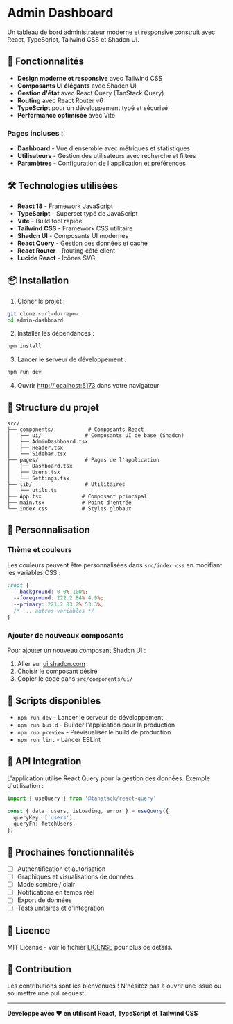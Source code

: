# Admin Dashboard

Un tableau de bord administrateur moderne et responsive construit avec React, TypeScript, Tailwind CSS et Shadcn UI.

## 🚀 Fonctionnalités

- **Design moderne et responsive** avec Tailwind CSS
- **Composants UI élégants** avec Shadcn UI
- **Gestion d'état** avec React Query (TanStack Query)
- **Routing** avec React Router v6
- **TypeScript** pour un développement typé et sécurisé
- **Performance optimisée** avec Vite

### Pages incluses :
- **Dashboard** - Vue d'ensemble avec métriques et statistiques
- **Utilisateurs** - Gestion des utilisateurs avec recherche et filtres
- **Paramètres** - Configuration de l'application et préférences

## 🛠️ Technologies utilisées

- **React 18** - Framework JavaScript
- **TypeScript** - Superset typé de JavaScript
- **Vite** - Build tool rapide
- **Tailwind CSS** - Framework CSS utilitaire
- **Shadcn UI** - Composants UI modernes
- **React Query** - Gestion des données et cache
- **React Router** - Routing côté client
- **Lucide React** - Icônes SVG

## 📦 Installation

1. Cloner le projet :
```bash
git clone <url-du-repo>
cd admin-dashboard
```

2. Installer les dépendances :
```bash
npm install
```

3. Lancer le serveur de développement :
```bash
npm run dev
```

4. Ouvrir [http://localhost:5173](http://localhost:5173) dans votre navigateur

## 🎨 Structure du projet

```
src/
├── components/           # Composants React
│   ├── ui/              # Composants UI de base (Shadcn)
│   ├── AdminDashboard.tsx
│   ├── Header.tsx
│   └── Sidebar.tsx
├── pages/               # Pages de l'application
│   ├── Dashboard.tsx
│   ├── Users.tsx
│   └── Settings.tsx
├── lib/                 # Utilitaires
│   └── utils.ts
├── App.tsx             # Composant principal
├── main.tsx            # Point d'entrée
└── index.css           # Styles globaux
```

## 🎨 Personnalisation

### Thème et couleurs
Les couleurs peuvent être personnalisées dans `src/index.css` en modifiant les variables CSS :

```css
:root {
  --background: 0 0% 100%;
  --foreground: 222.2 84% 4.9%;
  --primary: 221.2 83.2% 53.3%;
  /* ... autres variables */
}
```

### Ajouter de nouveaux composants
Pour ajouter un nouveau composant Shadcn UI :

1. Aller sur [ui.shadcn.com](https://ui.shadcn.com/)
2. Choisir le composant désiré
3. Copier le code dans `src/components/ui/`

## 📝 Scripts disponibles

- `npm run dev` - Lancer le serveur de développement
- `npm run build` - Builder l'application pour la production
- `npm run preview` - Prévisualiser le build de production
- `npm run lint` - Lancer ESLint

## 🔗 API Integration

L'application utilise React Query pour la gestion des données. Exemple d'utilisation :

```typescript
import { useQuery } from '@tanstack/react-query'

const { data: users, isLoading, error } = useQuery({
  queryKey: ['users'],
  queryFn: fetchUsers,
})
```

## 🌟 Prochaines fonctionnalités

- [ ] Authentification et autorisation
- [ ] Graphiques et visualisations de données
- [ ] Mode sombre / clair
- [ ] Notifications en temps réel
- [ ] Export de données
- [ ] Tests unitaires et d'intégration

## 📄 Licence

MIT License - voir le fichier [LICENSE](LICENSE) pour plus de détails.

## 🤝 Contribution

Les contributions sont les bienvenues ! N'hésitez pas à ouvrir une issue ou soumettre une pull request.

---

**Développé avec ❤️ en utilisant React, TypeScript et Tailwind CSS**
